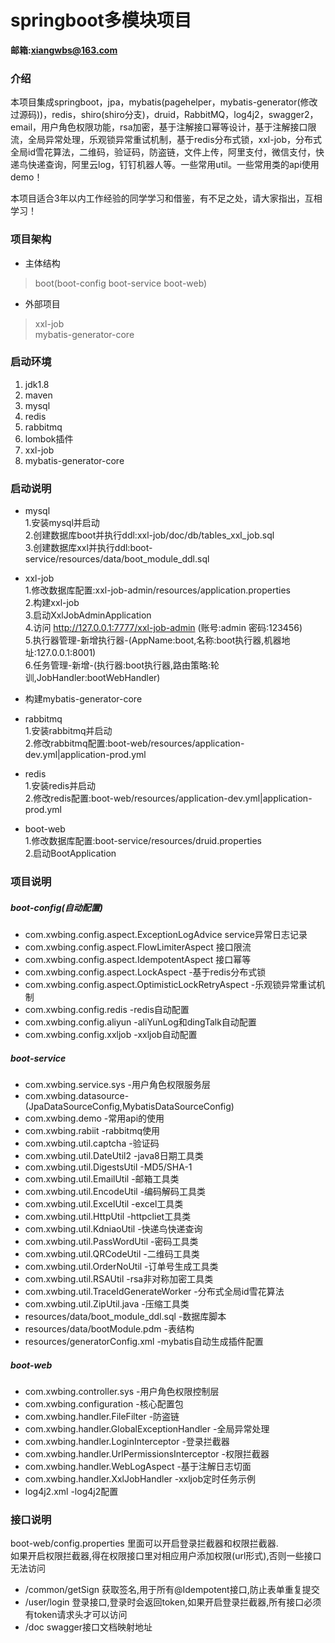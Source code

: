 # springboot多模块项目
**邮箱:xiangwbs@163.com**
### 介绍
本项目集成springboot，jpa，mybatis(pagehelper，mybatis-generator(修改过源码))，redis，shiro(shiro分支)，druid，RabbitMQ，log4j2，swagger2，email，用户角色权限功能，rsa加密，基于注解接口幂等设计，基于注解接口限流，全局异常处理，乐观锁异常重试机制，基于redis分布式锁，xxl-job，分布式全局id雪花算法，二维码，验证码，防盗链，文件上传，阿里支付，微信支付，快递鸟快递查询，阿里云log，钉钉机器人等。一些常用util。一些常用类的api使用demo！

本项目适合3年以内工作经验的同学学习和借鉴，有不足之处，请大家指出，互相学习！
### 项目架构
* 主体结构
>boot(boot-config boot-service boot-web)
* 外部项目
>xxl-job<br>
>mybatis-generator-core
### 启动环境
1. jdk1.8
2. maven
3. mysql
4. redis
5. rabbitmq
6. lombok插件
7. xxl-job
8. mybatis-generator-core
### 启动说明
* mysql<br>
1.安装mysql并启动<br>2.创建数据库boot并执行ddl:xxl-job/doc/db/tables_xxl_job.sql<br>3.创建数据库xxl并执行ddl:boot-service/resources/data/boot_module_ddl.sql

* xxl-job<br>
1.修改数据库配置:xxl-job-admin/resources/application.properties<br>2.构建xxl-job<br>3.启动XxlJobAdminApplication<br>4.访问 http://127.0.0.1:7777/xxl-job-admin (账号:admin 密码:123456)<br>5.执行器管理-新增执行器-(AppName:boot,名称:boot执行器,机器地址:127.0.0.1:8001)<br>6.任务管理-新增-(执行器:boot执行器,路由策略:轮训,JobHandler:bootWebHandler)

* 构建mybatis-generator-core

* rabbitmq<br>
1.安装rabbitmq并启动<br>2.修改rabbitmq配置:boot-web/resources/application-dev.yml|application-prod.yml

* redis<br>
1.安装redis并启动<br>2.修改redis配置:boot-web/resources/application-dev.yml|application-prod.yml

* boot-web<br>
1.修改数据库配置:boot-service/resources/druid.properties<br>2.启动BootApplication
### 项目说明
##### boot-config(自动配置)
* com.xwbing.config.aspect.ExceptionLogAdvice service异常日志记录
* com.xwbing.config.aspect.FlowLimiterAspect 接口限流
* com.xwbing.config.aspect.IdempotentAspect 接口幂等
* com.xwbing.config.aspect.LockAspect -基于redis分布式锁
* com.xwbing.config.aspect.OptimisticLockRetryAspect -乐观锁异常重试机制
* com.xwbing.config.redis -redis自动配置
* com.xwbing.config.aliyun -aliYunLog和dingTalk自动配置
* com.xwbing.config.xxljob -xxljob自动配置
##### boot-service
* com.xwbing.service.sys -用户角色权限服务层
* com.xwbing.datasource-(JpaDataSourceConfig,MybatisDataSourceConfig)  
* com.xwbing.demo -常用api的使用  
* com.xwbing.rabiit -rabbitmq使用  
* com.xwbing.util.captcha -验证码
* com.xwbing.util.DateUtil2 -java8日期工具类
* com.xwbing.util.DigestsUtil -MD5/SHA-1
* com.xwbing.util.EmailUtil -邮箱工具类
* com.xwbing.util.EncodeUtil -编码解码工具类
* com.xwbing.util.ExcelUtil -excel工具类
* com.xwbing.util.HttpUtil -httpcliet工具类
* com.xwbing.util.KdniaoUtil -快递鸟快递查询
* com.xwbing.util.PassWordUtil -密码工具类
* com.xwbing.util.QRCodeUtil -二维码工具类
* com.xwbing.util.OrderNoUtil -订单号生成工具类
* com.xwbing.util.RSAUtil -rsa非对称加密工具类
* com.xwbing.util.TraceIdGenerateWorker -分布式全局id雪花算法
* com.xwbing.util.ZipUtil.java -压缩工具类
* resources/data/boot_module_ddl.sql -数据库脚本
* resources/data/bootModule.pdm -表结构
* resources/generatorConfig.xml -mybatis自动生成插件配置
##### boot-web
* com.xwbing.controller.sys -用户角色权限控制层
* com.xwbing.configuration -核心配置包
* com.xwbing.handler.FileFilter -防盗链
* com.xwbing.handler.GlobalExceptionHandler -全局异常处理
* com.xwbing.handler.LoginInterceptor -登录拦截器
* com.xwbing.handler.UrlPermissionsInterceptor -权限拦截器
* com.xwbing.handler.WebLogAspect -基于注解日志切面
* com.xwbing.handler.XxlJobHandler -xxljob定时任务示例
* log4j2.xml -log4j2配置
### 接口说明
boot-web/config.properties 里面可以开启登录拦截器和权限拦截器.<br>
如果开启权限拦截器,得在权限接口里对相应用户添加权限(url形式),否则一些接口无法访问
* /common/getSign 获取签名,用于所有@Idempotent接口,防止表单重复提交
* /user/login 登录接口,登录时会返回token,如果开启登录拦截器,所有接口必须有token请求头才可以访问
* /doc swagger接口文档映射地址
